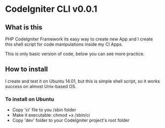 CodeIgniter CLI v0.0.1
====================

## What is this

PHP CodeIgniter Framework its easy way to create new App and I create this shell script for code manipulations inside my CI Apps.

This is only basic version of code, below you can see more practice.

## How to install

I create and test it on Ubuntu 14.01, but this is simple shell script, so it works success on almost Unix-based OS.

### To install on Ubuntu

+   Copy 'ci' file to you /sbin folder
+   Make it executable: chmod +x /sbin/ci
+   Copy 'dev' folder to your CodeIgniter project's root folder

